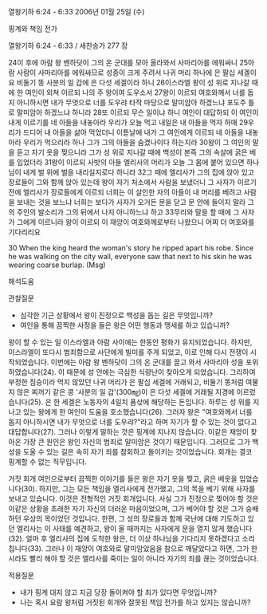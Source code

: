 열왕기하 6:24 - 6:33 
2006년 01월 25일 (수)

핑계와 책임 전가



열왕기하 6:24 - 6:33 / 새찬송가 277 장


24이 후에 아람 왕 벤하닷이 그의 온 군대를 모아 올라와서 사마리아를 에워싸니 25아람 사람이 사마리아를 에워싸므로 성중이 크게 주려서 나귀 머리 하나에 은 팔십 세겔이요 비둘기 똥 사분의 일 갑에 은 다섯 세겔이라 하니 26이스라엘 왕이 성 위로 지나갈 때에 한 여인이 외쳐 이르되 나의 주 왕이여 도우소서 27왕이 이르되 여호와께서 너를 돕지 아니하시면 내가 무엇으로 너를 도우랴 타작 마당으로 말미암아 하겠느냐 포도주 틀로 말미암아 하겠느냐 하니라 28또 이르되 무슨 일이냐 하니 여인이 대답하되 이 여인이 내게 이르기를 네 아들을 내놓아라 우리가 오늘 먹고 내일은 내 아들을 먹자 하매 29우리가 드디어 내 아들을 삶아 먹었더니 이튿날에 내가 그 여인에게 이르되 네 아들을 내놓아라 우리가 먹으리라 하나 그가 그의 아들을 숨겼나이다 하는지라 30왕이 그 여인의 말을 듣고 자기 옷을 찢으니라 그가 성 위로 지나갈 때에 백성이 본즉 그의 속살에 굵은 베를 입었더라 31왕이 이르되 사밧의 아들 엘리사의 머리가 오늘 그 몸에 붙어 있으면 하나님이 내게 벌 위에 벌을 내리실지로다 하니라 32그 때에 엘리사가 그의 집에 앉아 있고 장로들이 그와 함께 앉아 있는데 왕이 자기 처소에서 사람을 보냈더니 그 사자가 이르기 전에 엘리사가 장로들에게 이르되 너희는 이 살인한 자의 아들이 내 머리를 베려고 사람을 보내는 것을 보느냐 너희는 보다가 사자가 오거든 문을 닫고 문 안에 들이지 말라 그의 주인의 발소리가 그의 뒤에서 나지 아니하느냐 하고 33무리와 말을 할 때에 그 사자가 그에게 이르니라 왕이 이르되 이 재앙이 여호와께로부터 나왔으니 어찌 더 여호와를 기다리리요 

30 When the king heard the woman's story he ripped apart his robe. Since he was walking on the city wall, everyone saw that next to his skin he was wearing coarse burlap. (Msg)

해석도움





관찰질문 
- 심각한 기근 상황에서 왕이 진정으로 백성을 돕는 길은 무엇입니까? 
- 여인을 통해 끔찍한 사정을 들은 왕은 어떤 행동과 맹세를 하고 있습니까? 



왕이 할 수 있는 일 
이스라엘과 아람 사이에는 한동안 평화가 유지되었습니다. 하지만, 이스라엘이 또다시 범죄함으로 사단에게 빌미를 주게 되었고, 이로 인해 다시 전쟁이 시작되었습니다. 이번에는 아람 왕 벤하닷이 그의 온 군대를 끌고 와서 사마리아 성을 포위하였습니다(24). 이 때문에 성 안에는 극심한 식량난이 찾아오게 되었습니다. 그리하여 부정한 짐승이라 먹지 않았던 나귀 머리가 은 팔십 세겔에 거래되고, 비둘기 똥처럼 여물지 않은 찌꺼기 같은 콩 '사분의 일 갑'(300㎎)이 은 다섯 세겔에 거래될 지경에 이르렀습니다(25). 은 한 세겔은 노동자의 4일치 품삯에 해당하는 돈입니다. 하루는 성 위를 지나고 있는 왕에게 한 여인이 도움을 호소했습니다(26). 그러자 왕은 "여호와께서 너를 돕지 아니하시면 내가 무엇으로 너를 도우랴?"라고 하며 자기가 할 수 있는 것이 없다고 대답합니다(27). 그러나 이렇게 말하는 것은 핑계에 지나지 않습니다. 이같은 재앙이 찾아온 가장 큰 원인은 왕인 자신의 범죄로 말미암은 것이기 때문입니다. 그러므로 그가 백성을 도울 수 있는 길은 속히 자기 죄를 참회하고 돌이키는 것이었습니다. 회개는 결코 핑계할 수 없는 직무입니다. 

거짓 회개 
여인으로부터 끔찍한 이야기를 들은 왕은 자기 옷을 찢고, 굵은 베옷을 입었습니다(30). 하지만, 그는 모든 책임을 엘리사에게 전가했고, 그의 목을 베기 위해 사자를 보내고 있습니다. 이것은 전형적인 거짓 회개입니다. 사실 그가 진정으로 찢어야 할 것은 이같은 상황을 초래한 자기 자신의 더러운 마음이었으며, 그가 베어야 할 것은 그가 숭배하던 우상의 목이었던 것입니다. 한편, 그 성의 장로들과 함께 국난에 대해 기도하고 있던 엘리사는 이 사태를 예견하고, 왕이 올 때까지는 사자에게 문을 열지 않게 했습니다(32). 얼마 후 엘리사의 집에 도착한 왕은, 더 이상 하나님을 기다리지 못하겠다고 소리칩니다(33). 그러나 이 재앙이 여호와로 말미암았음을 참으로 깨달았다고 하면, 그가 한시라도 빨리 해야 할 것은 엘리사를 죽이는 일이 아니라 자기의 죄를 끊는 것이었습니다. 



적용질문 
- 내가 핑계 대지 않고 지금 당장 돌이켜야 할 죄가 있다면 무엇입니까? 
- 나는 혹시 요람 왕처럼 거짓된 회개와 잘못된 책임 전가를 하고 있지는 않습니까?